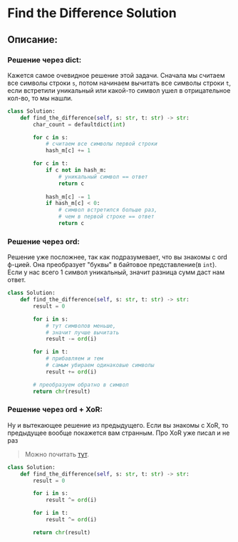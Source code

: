 #  Find the Difference Solution

## Описание:

### Решение через dict:
Кажется самое очевидное решение этой задачи. Сначала мы считаем все символы строки `s`, потом начинаем вычитать все символы строки `t`, если встретили уникальный или какой-то символ ушел в отрицательное кол-во, то мы нашли.

```python
class Solution:
    def find_the_difference(self, s: str, t: str) -> str:
        char_count = defaultdict(int)

        for c in s:
            # считаем все символы первой строки
            hash_m[c] += 1

        for c in t:
            if c not in hash_m:
                # уникальный символ == ответ
                return c
            
            hash_m[c] -= 1
            if hash_m[c] < 0:
                # символ встретился больше раз,
                # чем в первой строке == ответ
                return c
```

### Решение через ord:
Решение уже посложнее, так как подразумевает, что вы знакомы с ord ф-цией. Она преобразует "буквы" в байтовое представление(в `int`). Если у нас всего 1 символ уникальный, значит разница сумм даст нам ответ.

```python
class Solution:
    def find_the_difference(self, s: str, t: str) -> str:
        result = 0

        for i in s:
            # тут символов меньше,
            # значит лучше вычитать
            result -= ord(i)

        for i in t:
            # прибавляем и тем
            # самым убираем одинаковые символы
            result += ord(i)

        # преобразуем обратно в символ
        return chr(result)
```

### Решение через ord + XoR:
Ну и вытекающее решение из предыдущего. Если вы знакомы с XoR, то предыдущее вообще покажется вам странным. Про XoR уже писал и не раз

> Можно почитать [тут](/solutions/single_number/solution/README.md).

```python
class Solution:
    def find_the_difference(self, s: str, t: str) -> str:
        result = 0

        for i in s:
            result ^= ord(i)

        for i in t:
            result ^= ord(i)

        return chr(result)
```